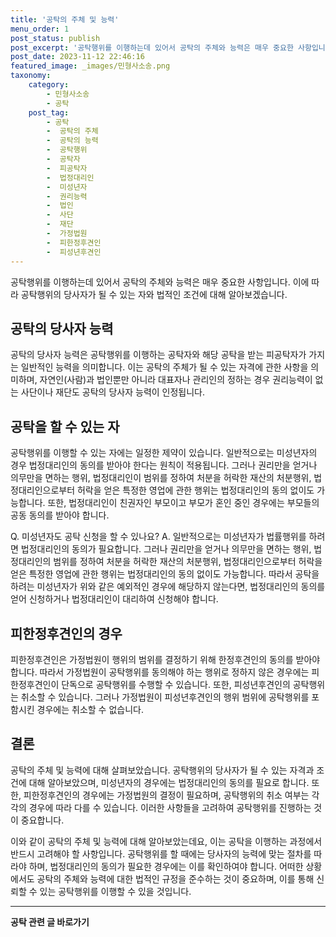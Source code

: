 ```yaml
---
title: '공탁의 주체 및 능력'
menu_order: 1
post_status: publish
post_excerpt: '공탁행위를 이행하는데 있어서 공탁의 주체와 능력은 매우 중요한 사항입니다. 이에 따라 공탁행위의 당사자가 될 수 있는 자와 법적인 조건에 대해 알아보겠습니다.'
post_date: 2023-11-12 22:46:16
featured_image: _images/민형사소송.png
taxonomy:
    category:
        - 민형사소송
        - 공탁
    post_tag:
        - 공탁
        -  공탁의 주체
        -  공탁의 능력
        -  공탁행위
        -  공탁자
        -  피공탁자
        -  법정대리인
        -  미성년자
        -  권리능력
        -  법인
        -  사단
        -  재단
        -  가정법원
        -  피한정후견인
        -  피성년후견인
---
```



공탁행위를 이행하는데 있어서 공탁의 주체와 능력은 매우 중요한 사항입니다. 이에 따라 공탁행위의 당사자가 될 수 있는 자와 법적인 조건에 대해 알아보겠습니다.

## 공탁의 당사자 능력

공탁의 당사자 능력은 공탁행위를 이행하는 공탁자와 해당 공탁을 받는 피공탁자가 가지는 일반적인 능력을 의미합니다. 이는 공탁의 주체가 될 수 있는 자격에 관한 사항을 의미하며, 자연인(사람)과 법인뿐만 아니라 대표자나 관리인의 정하는 경우 권리능력이 없는 사단이나 재단도 공탁의 당사자 능력이 인정됩니다.

## 공탁을 할 수 있는 자

공탁행위를 이행할 수 있는 자에는 일정한 제약이 있습니다. 일반적으로는 미성년자의 경우 법정대리인의 동의를 받아야 한다는 원칙이 적용됩니다. 그러나 권리만을 얻거나 의무만을 면하는 행위, 법정대리인이 범위를 정하여 처분을 허락한 재산의 처분행위, 법정대리인으로부터 허락을 얻은 특정한 영업에 관한 행위는 법정대리인의 동의 없이도 가능합니다. 또한, 법정대리인이 친권자인 부모이고 부모가 혼인 중인 경우에는 부모들의 공동 동의를 받아야 합니다.

Q. 미성년자도 공탁 신청을 할 수 있나요?
A. 일반적으로는 미성년자가 법률행위를 하려면 법정대리인의 동의가 필요합니다. 그러나 권리만을 얻거나 의무만을 면하는 행위, 법정대리인의 범위를 정하여 처분을 허락한 재산의 처분행위, 법정대리인으로부터 허락을 얻은 특정한 영업에 관한 행위는 법정대리인의 동의 없이도 가능합니다. 따라서 공탁을 하려는 미성년자가 위와 같은 예외적인 경우에 해당하지 않는다면, 법정대리인의 동의를 얻어 신청하거나 법정대리인이 대리하여 신청해야 합니다.

## 피한정후견인의 경우

피한정후견인은 가정법원이 행위의 범위를 결정하기 위해 한정후견인의 동의를 받아야 합니다. 따라서 가정법원이 공탁행위를 동의해야 하는 행위로 정하지 않은 경우에는 피한정후견인이 단독으로 공탁행위를 수행할 수 있습니다. 또한, 피성년후견인의 공탁행위는 취소할 수 있습니다. 그러나 가정법원이 피성년후견인의 행위 범위에 공탁행위를 포함시킨 경우에는 취소할 수 없습니다.

## 결론


공탁의 주체 및 능력에 대해 살펴보았습니다. 공탁행위의 당사자가 될 수 있는 자격과 조건에 대해 알아보았으며, 미성년자의 경우에는 법정대리인의 동의를 필요로 합니다. 또한, 피한정후견인의 경우에는 가정법원의 결정이 필요하며, 공탁행위의 취소 여부는 각각의 경우에 따라 다를 수 있습니다. 이러한 사항들을 고려하여 공탁행위를 진행하는 것이 중요합니다.

이와 같이 공탁의 주체 및 능력에 대해 알아보았는데요, 이는 공탁을 이행하는 과정에서 반드시 고려해야 할 사항입니다. 공탁행위를 할 때에는 당사자의 능력에 맞는 절차를 따라야 하며, 법정대리인의 동의가 필요한 경우에는 이를 확인하여야 합니다. 어떠한 상황에서도 공탁의 주체와 능력에 대한 법적인 규정을 준수하는 것이 중요하며, 이를 통해 신뢰할 수 있는 공탁행위를 이행할 수 있을 것입니다.
<!-- wp:separator -->
<hr class="wp-block-separator has-alpha-channel-opacity"/>
<!-- /wp:separator -->

<!-- wp:group {"backgroundColor":"base","layout":{"type":"constrained"}} -->
<div class="wp-block-group has-base-background-color has-background"><!-- wp:paragraph {"align":"center","fontSize":"medium"} -->
<p class="has-text-align-center has-large-font-size"><strong>공탁 관련 글 바로가기</strong></p>
<!-- /wp:paragraph -->


<!-- wp:latest-posts
{"categories":[{"id":15187,"count":19,"description":"","link":"https://uknowlaw.com/category/%ea%b3%b5%ed%83%81/","name":"공탁","slug":"공탁","taxonomy":"category","parent":0,"meta":[],"_links":{"self":[{"href":"https://uknowlaw.com/wp-json/wp/v2/categories/15187"}],"collection":[{"href":"https://uknowlaw.com/wp-json/wp/v2/categories"}],"about":[{"href":"https://uknowlaw.com/wp-json/wp/v2/taxonomies/category"}],"wp:post_type":[{"href":"https://uknowlaw.com/wp-json/wp/v2/posts?categories=15187"}],"curies":[{"name":"wp","href":"https://api.w.org/{rel}","templated":true}]}}],"postsToShow":100,"excerptLength":28,"postLayout":"grid","columns":2,"featuredImageAlign":"left","featuredImageSizeSlug":"large","fontSize":"small"} /--></div>
<!-- /wp:group -->
